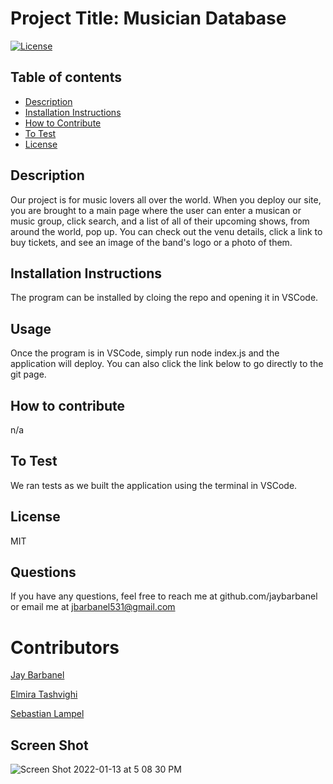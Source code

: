 # Project Title: Musician Database
[![License](https://img.shields.io/badge/License-MIT-blue.svg)](https://opensource.org/licenses/)

        
## Table of contents
* [Description](#description)
* [Installation Instructions](#Installation-Instructions)
* [How to Contribute](#How-to-Contribute)
* [To Test](#To-Test)
* [License](#License)

## Description 
Our project is for music lovers all over the world.  When you deploy our site, you are brought to a main page where the user can enter a musican or music group, click search, and a list of all of their upcoming shows, from around the world, pop up.  You can check out the venu details, click a link to buy tickets, and see an image of the band's logo or a photo of them. 
## Installation Instructions
The program can be installed by cloing the repo and opening it in VSCode. 
## Usage
Once the program is in VSCode, simply run node index.js and the application will deploy.  You can also click the link below to go directly to the git page.
## How to contribute
n/a
## To Test
We ran tests as we built the application using the terminal in VSCode. 
## License
MIT
## Questions
If you have any questions, feel free to reach me at github.com/jaybarbanel or email me at 
jbarbanel531@gmail.com

# Contributors 
[Jay Barbanel](https://github.com/JayBarbanel)

[Elmira Tashvighi](https://github.com/Elmiratash)

[Sebastian Lampel](https://github.com/AstrosTech)

## Screen Shot 
![Screen Shot 2022-01-13 at 5 08 30 PM](https://user-images.githubusercontent.com/89555843/149434174-3e0fe7a3-23eb-41cf-88d9-d0091be61c5d.png)

